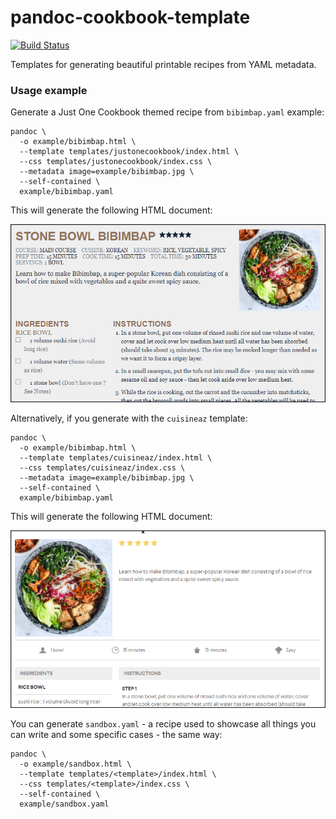pandoc-cookbook-template
========================

[![Build Status](https://travis-ci.org/Nauja/pandoc-justonecookbook-template.png?branch=master)](https://travis-ci.org/Nauja/pandoc-cookbook-template)

Templates for generating beautiful printable recipes from YAML metadata.

### Usage example

Generate a Just One Cookbook themed recipe from `bibimbap.yaml` example:

    pandoc \
      -o example/bibimbap.html \
      --template templates/justonecookbook/index.html \
      --css templates/justonecookbook/index.css \
      --metadata image=example/bibimbap.jpg \
      --self-contained \
      example/bibimbap.yaml

This will generate the following HTML document:

[![Bibimbap Preview](https://raw.githubusercontent.com/Nauja/pandoc-cookbook-template/master/example/bibimbap-justonecookbook-preview.jpg)](https://raw.githubusercontent.com/Nauja/pandoc-cookbook-template/master/example/bibimbap-justonecookbook-preview.jpg)

Alternatively, if you generate with the `cuisineaz` template:

    pandoc \
      -o example/bibimbap.html \
      --template templates/cuisineaz/index.html \
      --css templates/cuisineaz/index.css \
      --metadata image=example/bibimbap.jpg \
      --self-contained \
      example/bibimbap.yaml

This will generate the following HTML document:

[![Bibimbap Preview](https://raw.githubusercontent.com/Nauja/pandoc-cookbook-template/master/example/bibimbap-cuisineaz-preview.jpg)](https://raw.githubusercontent.com/Nauja/pandoc-cookbook-template/master/example/bibimbap-cuisineaz-preview.jpg)

You can generate `sandbox.yaml` - a recipe used to showcase all things you can write and some specific cases - the same way:

    pandoc \
      -o example/sandbox.html \
      --template templates/<template>/index.html \
      --css templates/<template>/index.css \
      --self-contained \
      example/sandbox.yaml
